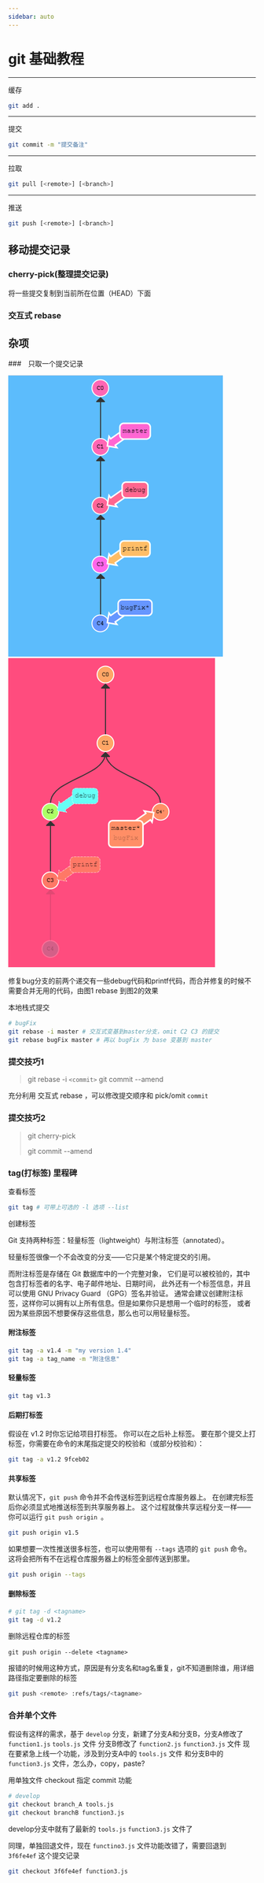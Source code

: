 ```yaml
---
sidebar: auto
---
```


# git 基础教程

---
缓存
```bash
git add .
```

---
提交
```bash
git commit -m "提交备注"
```

---
拉取
```bash
git pull [<remote>] [<branch>]
```
---
推送
```bash
git push [<remote>] [<branch>]
```

## 移动提交记录

### cherry-pick(整理提交记录)
将一些提交复制到当前所在位置（HEAD）下面

### 交互式 rebase

## 杂项

###　只取一个提交记录

![image-20200409173846529](./img/image-20200409173846529.png)![image-20200409173922108](./img/image-20200409173922108.png)

修复bug分支的前两个递交有一些debug代码和printf代码，而合并修复的时候不需要合并无用的代码，由图1 rebase 到图2的效果

本地栈式提交

```bash
# bugFix
git rebase -i master # 交互式变基到master分支，omit C2 C3 的提交
git rebase bugFix master # 再以 bugFix 为 base 变基到 master
```


### 提交技巧1

> git rebase -i `<commit>`
> git commit --amend

充分利用 交互式 rebase ，可以修改提交顺序和 pick/omit `commit`

### 提交技巧2

> git  cherry-pick
>
> git commit --amend



### tag(打标签) 里程碑

查看标签

```bash
git tag # 可带上可选的 -l 选项 --list
```



创建标签

Git 支持两种标签：轻量标签（lightweight）与附注标签（annotated）。

轻量标签很像一个不会改变的分支——它只是某个特定提交的引用。

而附注标签是存储在 Git 数据库中的一个完整对象， 它们是可以被校验的，其中包含打标签者的名字、电子邮件地址、日期时间， 此外还有一个标签信息，并且可以使用 GNU Privacy Guard （GPG）签名并验证。 通常会建议创建附注标签，这样你可以拥有以上所有信息。但是如果你只是想用一个临时的标签， 或者因为某些原因不想要保存这些信息，那么也可以用轻量标签。



#### 附注标签

```bash
git tag -a v1.4 -m "my version 1.4"
git tag -a tag_name -m "附注信息"
```



#### 轻量标签

```bash
git tag v1.3
```



#### 后期打标签

假设在 v1.2 时你忘记给项目打标签。 你可以在之后补上标签。 要在那个提交上打标签，你需要在命令的末尾指定提交的校验和（或部分校验和）：

```bash
git tag -a v1.2 9fceb02
```



#### 共享标签

默认情况下，`git push` 命令并不会传送标签到远程仓库服务器上。 在创建完标签后你必须显式地推送标签到共享服务器上。 这个过程就像共享远程分支一样——你可以运行 `git push origin `。

```bash
git push origin v1.5
```

如果想要一次性推送很多标签，也可以使用带有 `--tags` 选项的 `git push` 命令。 这将会把所有不在远程仓库服务器上的标签全部传送到那里。

```bash
git push origin --tags
```



#### 删除标签

```bash
# git tag -d <tagname>
git tag -d v1.2
```

删除远程仓库的标签

`git push origin --delete <tagname>`

报错的时候用这种方式，原因是有分支名和tag名重复，git不知道删除谁，用详细路径指定要删除的标签

```bash
git push <remote> :refs/tags/<tagname>
```

### 合并单个文件
假设有这样的需求，基于 `develop` 分支，新建了分支A和分支B，分支A修改了 `function1.js` `tools.js` 文件 分支B修改了 `function2.js` `function3.js` 文件
现在要紧急上线一个功能，涉及到分支A中的 `tools.js` 文件 和分支B中的 `function3.js` 文件，怎么办，copy，paste?

用单独文件 checkout 指定 commit 功能
```bash
# develop
git checkout branch_A tools.js
git checkout branchB function3.js
```
develop分支中就有了最新的 `tools.js` `function3.js` 文件了

同理，单独回退文件，现在 `functino3.js` 文件功能改错了，需要回退到 `3f6fe4ef` 这个提交记录
```bash
git checkout 3f6fe4ef function3.js
```
